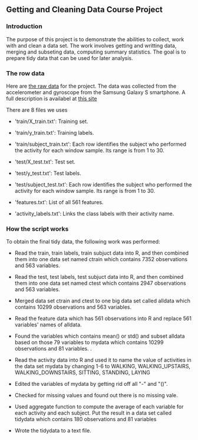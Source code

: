 ## Getting and Cleaning Data Course Project

### Introduction

The purpose of this project is to demonstrate the abilities to collect, work with and clean a data set.  The work involves getting and writting data, merging and subseting data, computing summary statistics. The goal is to prepare tidy data that can be used for later analysis.

### The row data

Here are [the raw data](https://d396qusza40orc.cloudfront.net/getdata%2Fprojectfiles%2FUCI%20HAR%20Dataset.zip) for the project. The data was collected from the accelerometer and gyroscope from the Samsung Galaxy S smartphone. A full description is availabel at [this site](http://archive.ics.uci.edu/ml/datasets/Human+Activity+Recognition+Using+Smartphones)

There are 8 files we uses

* 'train/X_train.txt': Training set.

* 'train/y_train.txt': Training labels.

* 'train/subject_train.txt': Each row identifies the subject who performed the activity for each window sample. Its range is from 1 to 30. 

* 'test/X_test.txt': Test set.

* 'test/y_test.txt': Test labels.

* 'test/subject_test.txt': Each row identifies the subject who performed the activity for each window sample. Its range is from 1 to 30. 

* 'features.txt': List of all 561 features.

* 'activity_labels.txt': Links the class labels with their activity name.

### How the script works

To obtain the final tidy data, the following work was performed:

* Read the train, train labels, train subjuct data into R, and then combined them into one data set named ctrain which contains 7352 observations and 563 variables.

* Read the test, test labels, test subjuct data into R, and then combined them into one data set named ctest which contains 2947 observations and 563 variables. 

* Merged data set ctrain and ctest to one big data set called alldata which contains 10299 observations and 563 variables.

* Read the feature data which has 561 observations into R and replace 561 variables' names of alldata.

* Found the variables which contains mean() or std() and subset alldata based on those 79 variables to mydata which contains 10299 observations and 81 variables. .

* Read the activity data into R and used it to name the value of activities in the data set mydata by changing 1-6 to WALKING, WALKING_UPSTAIRS, WALKING_DOWNSTAIRS, SITTING, STANDING, LAYING

* Edited the variables of mydata by getting rid off all "-" and "()".

* Checked for missing values and found out there is no missing vale.

* Used aggregate function to compute the average of each variable for each activity and each subject. Put the result in a data set called tidydata which contains 180 observations and 81 variables

* Wrote the tidydata to a text file.
